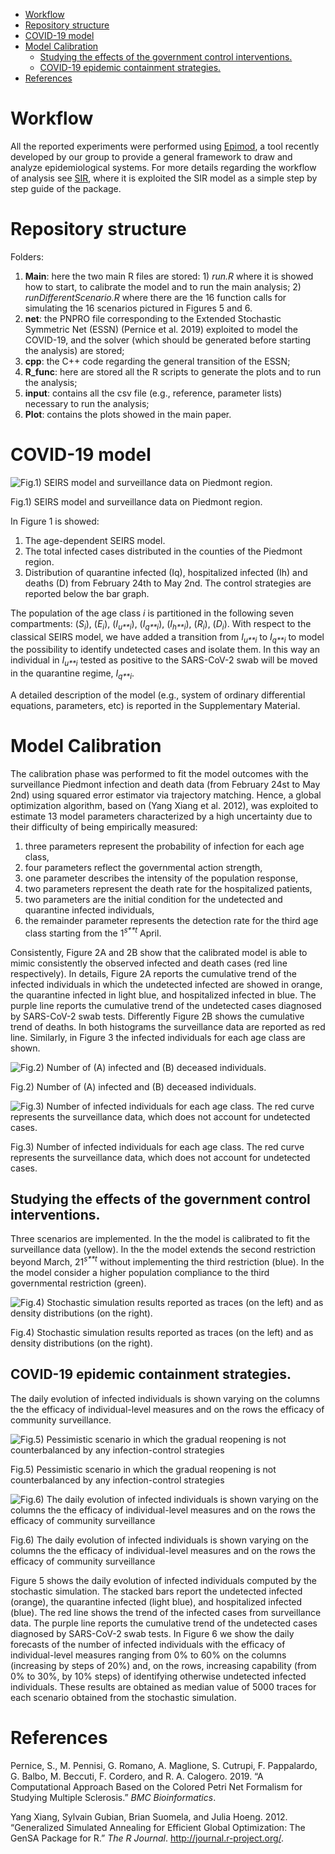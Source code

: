 -   [Workflow](#workflow)
-   [Repository structure](#repository-structure)
-   [COVID-19 model](#covid-19-model)
-   [Model Calibration](#model-calibration)
    -   [Studying the effects of the government control
        interventions.](#studying-the-effects-of-the-government-control-interventions.)
    -   [COVID-19 epidemic containment
        strategies.](#covid-19-epidemic-containment-strategies.)
-   [References](#references)

Workflow
========

All the reported experiments were performed using
[Epimod](https://github.com/qBioTurin/epimod), a tool recently developed
by our group to provide a general framework to draw and analyze
epidemiological systems. For more details regarding the workflow of
analysis see [SIR](https://github.com/qBioTurin/SIR), where it is
exploited the SIR model as a simple step by step guide of the package.

Repository structure
====================

Folders:

1.  **Main**: here the two main R files are stored: 1) *run.R* where it
    is showed how to start, to calibrate the model and to run the main
    analysis; 2) *runDifferentScenario.R* where there are the 16
    function calls for simulating the 16 scenarios pictured in Figures 5
    and 6.
2.  **net**: the PNPRO file corresponding to the Extended Stochastic
    Symmetric Net (ESSN) (Pernice et al. 2019) exploited to model the
    COVID-19, and the solver (which should be generated before starting
    the analysis) are stored;
3.  **cpp**: the C++ code regarding the general transition of the ESSN;
4.  **R\_func**: here are stored all the R scripts to generate the plots
    and to run the analysis;
5.  **input**: contains all the csv file (e.g., reference, parameter
    lists) necessary to run the analysis;
6.  **Plot**: contains the plots showed in the main paper.

COVID-19 model
==============

<img src="./Figures/Model.png" alt="Fig.1) SEIRS model and surveillance data on Piedmont region."  />
<p class="caption">
Fig.1) SEIRS model and surveillance data on Piedmont region.
</p>

In Figure 1 is showed:

1.  The age-dependent SEIRS model.
2.  The total infected cases distributed in the counties of the Piedmont
    region.
3.  Distribution of quarantine infected (Iq), hospitalized infected (Ih)
    and deaths (D) from February 24th to May 2nd. The control strategies
    are reported below the bar graph.

The population of the age class *i* is partitioned in the following
seven compartments: (*S*<sub>*i*</sub>), (*E*<sub>*i*</sub>),
(*I*<sub>*u**i*</sub>), (*I*<sub>*q**i*</sub>), (*I*<sub>*h**i*</sub>),
(*R*<sub>*i*</sub>), (*D*<sub>*i*</sub>). With respect to the classical
SEIRS model, we have added a transition from *I*<sub>*u**i*</sub> to
*I*<sub>*q**i*</sub> to model the possibility to identify undetected
cases and isolate them. In this way an individual in
*I*<sub>*u**i*</sub> tested as positive to the SARS-CoV-2 swab will be
moved in the quarantine regime, *I*<sub>*q**i*</sub>.

A detailed description of the model (e.g., system of ordinary
differential equations, parameters, etc) is reported in the
Supplementary Material.

Model Calibration
=================

The calibration phase was performed to fit the model outcomes with the
surveillance Piedmont infection and death data (from February 24st to
May 2nd) using squared error estimator via trajectory matching. Hence, a
global optimization algorithm, based on (Yang Xiang et al. 2012), was
exploited to estimate 13 model parameters characterized by a high
uncertainty due to their difficulty of being empirically measured:

1.  three parameters represent the probability of infection for each age
    class,
2.  four parameters reflect the governmental action strength,
3.  one parameter describes the intensity of the population response,
4.  two parameters represent the death rate for the hospitalized
    patients,
5.  two parameters are the initial condition for the undetected and
    quarantine infected individuals,
6.  the remainder parameter represents the detection rate for the third
    age class starting from the 1<sup>*s**t*</sup> April.

Consistently, Figure 2A and 2B show that the calibrated model is able to
mimic consistently the observed infected and death cases (red line
respectively). In details, Figure 2A reports the cumulative trend of the
infected individuals in which the undetected infected are showed in
orange, the quarantine infected in light blue, and hospitalized infected
in blue. The purple line reports the cumulative trend of the undetected
cases diagnosed by SARS-CoV-2 swab tests. Differently Figure 2B shows
the cumulative trend of deaths. In both histograms the surveillance data
are reported as red line. Similarly, in Figure 3 the infected
individuals for each age class are shown.

<img src="./Figures/Comulatives-1.png" alt="Fig.2) Number of (A) infected and (B) deceased individuals. "  />
<p class="caption">
Fig.2) Number of (A) infected and (B) deceased individuals.
</p>

<img src="./Figures/InfectsHistALL-1.png" alt="Fig.3) Number of infected individuals for each age class. The red curve represents the surveillance data, which does not account for undetected cases."  />
<p class="caption">
Fig.3) Number of infected individuals for each age class. The red curve
represents the surveillance data, which does not account for undetected
cases.
</p>

Studying the effects of the government control interventions.
-------------------------------------------------------------

Three scenarios are implemented. In the the model is calibrated to fit
the surveillance data (yellow). In the the model extends the second
restriction beyond March, 21<sup>*s**t*</sup> without implementing the
third restriction (blue). In the the model consider a higher population
compliance to the third governmental restriction (green).

<img src="./Figures/DiffStrengths-1.png" alt="Fig.4) Stochastic simulation results reported as traces (on the left) and as density distributions (on the right)."  />
<p class="caption">
Fig.4) Stochastic simulation results reported as traces (on the left)
and as density distributions (on the right).
</p>

COVID-19 epidemic containment strategies.
-----------------------------------------

The daily evolution of infected individuals is shown varying on the
columns the the efficacy of individual-level measures and on the rows
the efficacy of community surveillance.

<img src="./Figures/Scenario00-1.png" alt="Fig.5) Pessimistic scenario in which the gradual reopening is not counterbalanced by any infection-control strategies"  />
<p class="caption">
Fig.5) Pessimistic scenario in which the gradual reopening is not
counterbalanced by any infection-control strategies
</p>

<img src="./Figures/Plot3_withLine-1.png" alt="Fig.6) The daily evolution of infected individuals is shown varying on the columns the  the efficacy of individual-level measures and on the rows the efficacy of  community surveillance"  />
<p class="caption">
Fig.6) The daily evolution of infected individuals is shown varying on
the columns the the efficacy of individual-level measures and on the
rows the efficacy of community surveillance
</p>

Figure 5 shows the daily evolution of infected individuals computed by
the stochastic simulation. The stacked bars report the undetected
infected (orange), the quarantine infected (light blue), and
hospitalized infected (blue). The red line shows the trend of the
infected cases from surveillance data. The purple line reports the
cumulative trend of the undetected cases diagnosed by SARS-CoV-2 swab
tests. In Figure 6 we show the daily forecasts of the number of infected
individuals with the efficacy of individual-level measures ranging from
0% to 60% on the columns (increasing by steps of 20%) and, on the rows,
increasing capability (from 0% to 30%, by 10% steps) of identifying
otherwise undetected infected individuals. These results are obtained as
median value of 5000 traces for each scenario obtained from the
stochastic simulation.

References
==========

Pernice, S., M. Pennisi, G. Romano, A. Maglione, S. Cutrupi, F.
Pappalardo, G. Balbo, M. Beccuti, F. Cordero, and R. A. Calogero. 2019.
“A Computational Approach Based on the Colored Petri Net Formalism for
Studying Multiple Sclerosis.” *BMC Bioinformatics*.

Yang Xiang, Sylvain Gubian, Brian Suomela, and Julia Hoeng. 2012.
“Generalized Simulated Annealing for Efficient Global Optimization: The
GenSA Package for R.” *The R Journal*. <http://journal.r-project.org/>.
